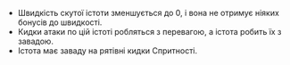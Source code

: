 * Швидкість скутої істоти зменшується до 0, і вона не отримує ніяких бонусів до швидкості.
* Кидки атаки по цій істоті робляться з перевагою, а істота робить їх з завадою.
* Істота має заваду на рятівні кидки Спритності.